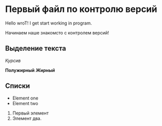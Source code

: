 # Первый файл по контролю версий

Hello wroT! I get start working in program.

Начинаем наше знакомсто с контролем версий!

## Выделение текста
*Курсив*

**Полужирный**
***Жирный***

## Списки
* Element one
* Element two

1. Первый элемент
2. Элемент два.
